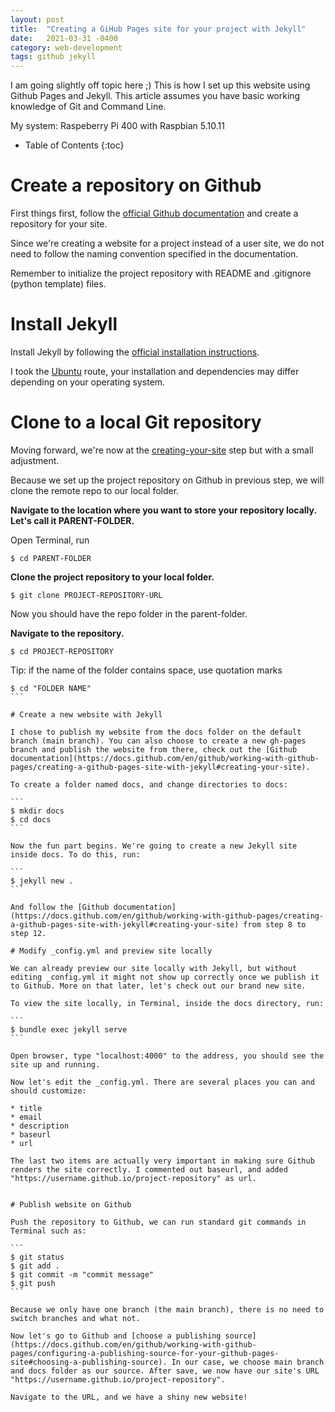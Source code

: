 ```yaml
---
layout: post
title:  "Creating a GiHub Pages site for your project with Jekyll"
date:   2021-03-31 -0400
category: web-development
tags: github jekyll
---
```


I am going slightly off topic here ;) This is how I set up this website using Github Pages and Jekyll. This article assumes you have basic working knowledge of Git and Command Line.

My system: Raspeberry Pi 400 with Raspbian 5.10.11

* Table of Contents
{:toc}

# Create a repository on Github

First things first, follow the [official Github documentation](https://docs.github.com/en/github/working-with-github-pages/creating-a-github-pages-site-with-jekyll) and create a repository for your site. 

Since we're creating a website for a project instead of a user site, we do not need to follow the naming convention specified in the documentation.

Remember to initialize the project repository with README and .gitignore (python template) files.

# Install Jekyll 

Install Jekyll by following the [official installation instructions](https://jekyllrb.com/docs/installation/). 

I took the [Ubuntu](https://jekyllrb.com/docs/installation/ubuntu/) route, your installation and dependencies may differ depending on your operating system.

# Clone to a local Git repository

Moving forward, we're now at the [creating-your-site](https://docs.github.com/en/github/working-with-github-pages/creating-a-github-pages-site-with-jekyll#creating-your-site) step but with a small adjustment.

Because we set up the project repository on Github in previous step, we will clone the remote repo to our local folder. 

**Navigate to the location where you want to store your repository locally. Let's call it PARENT-FOLDER.**

Open Terminal, run

````
$ cd PARENT-FOLDER
````

**Clone the project repository to your local folder.**

````
$ git clone PROJECT-REPOSITORY-URL
````

Now you should have the repo folder in the parent-folder.

**Navigate to the repository.**

````
$ cd PROJECT-REPOSITORY
````

Tip: if the name of the folder contains space, use quotation marks

````
$ cd "FOLDER NAME"
```

# Create a new website with Jekyll

I chose to publish my website from the docs folder on the default branch (main branch). You can also choose to create a new gh-pages branch and publish the website from there, check out the [Github documentation](https://docs.github.com/en/github/working-with-github-pages/creating-a-github-pages-site-with-jekyll#creating-your-site).

To create a folder named docs, and change directories to docs:

```
$ mkdir docs
$ cd docs
```

Now the fun part begins. We're going to create a new Jekyll site inside docs. To do this, run:

```
$ jekyll new .
```

And follow the [Github documentation](https://docs.github.com/en/github/working-with-github-pages/creating-a-github-pages-site-with-jekyll#creating-your-site) from step 8 to step 12.

# Modify _config.yml and preview site locally

We can already preview our site locally with Jekyll, but without editing _config.yml it might not show up correctly once we publish it to Github. More on that later, let's check out our brand new site.

To view the site locally, in Terminal, inside the docs directory, run:

```
$ bundle exec jekyll serve
```

Open browser, type "localhost:4000" to the address, you should see the site up and running.

Now let's edit the _config.yml. There are several places you can and should customize:

* title
* email
* description
* baseurl
* url

The last two items are actually very important in making sure Github renders the site correctly. I commented out baseurl, and added "https://username.github.io/project-repository" as url.


# Publish website on Github

Push the repository to Github, we can run standard git commands in Terminal such as:

```
$ git status
$ git add .
$ git commit -m "commit message"
$ git push
```

Because we only have one branch (the main branch), there is no need to switch branches and what not.

Now let's go to Github and [choose a publishing source](https://docs.github.com/en/github/working-with-github-pages/configuring-a-publishing-source-for-your-github-pages-site#choosing-a-publishing-source). In our case, we choose main branch and docs folder as our source. After save, we now have our site's URL "https://username.github.io/project-repository".

Navigate to the URL, and we have a shiny new website!
